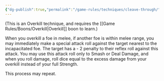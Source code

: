 ```yaml
---
{"dg-publish":true,"permalink":"/game-rules/techniques/cleave-through/","tags":["overkill"]}
---
```


(This is an Overkill technique, and requires the [[Game Rules/Boons/Overkill\|Overkill]] boon to learn.)

When you overkill a foe in melee, if another foe is within melee range, you may immediately make a special attack roll against the target nearest to the incapacitated foe. The target has a - 2 penalty to their reflex roll against this attack. You may use this attack roll only to Smash or Deal Damage, and when you roll damage, roll dice equal to the excess damage from your overkill instead of your full Strength. 

This process may repeat.